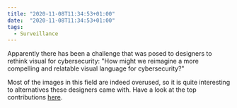 ```yaml
---
title: "2020-11-08T11:34:53+01:00"
date:  "2020-11-08T11:34:53+01:00"
tags:
  - Surveillance
---
```


Apparently there has been a challenge that was posed to designers to rethink visual for cybersecurity: "How might we reimagine a more compelling and relatable visual language for cybersecurity?"

Most of the images in this field are indeed overused, so it is quite interesting to alternatives these designers came with. Have a look at the top contributions [here](https://web.archive.org/web/20201101031843/https://challenges.openideo.com/challenge/cybersecurity-visuals/top-ideas).
